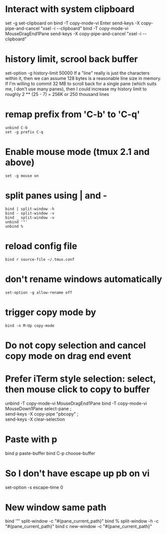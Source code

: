 # Interact with system clipboard
  set -g set-clipboard on
  bind -T copy-mode-vi Enter send-keys -X copy-pipe-and-cancel "xsel -i --clipboard"
  bind -T copy-mode-vi MouseDragEnd1Pane send-keys -X copy-pipe-and-cancel "xsel -i --clipboard"

# history limit, scrool back buffer
  set-option -g history-limit 50000
  If a "line" really is just the characters within it, then we can assume 128 bytes is a reasonable line size in memory. If I'm willing to commit 32 MB to scroll back for a single pane (which suits me, I don't use many panes), then I could increase my history limit to roughly 2 ** (25 - 7) = 256K or 250 thousand lines

# remap prefix from 'C-b' to 'C-q'
	unbind C-b
	set -g prefix C-q

# Enable mouse mode (tmux 2.1 and above)
	set -g mouse on

# split panes using | and -
	bind | split-window -h
	bind - split-window -v
	bind _ split-window -v
	unbind '"'
	unbind %

# reload config file
	bind r source-file ~/.tmux.conf

# don't rename windows automatically
	set-option -g allow-rename off

# trigger copy mode by
	bind -n M-Up copy-mode

# Do not copy selection and cancel copy mode on drag end event
# Prefer iTerm style selection: select, then mouse click to copy to buffer
unbind -T copy-mode-vi MouseDragEnd1Pane
bind -T copy-mode-vi MouseDown1Pane select-pane \;\
  send-keys -X copy-pipe "pbcopy" \;\
  send-keys -X clear-selection

# Paste with p
bind p paste-buffer
bind C-p choose-buffer

# So I don't have escape up pb on vi
set-option -s escape-time 0

# New window same path
bind '"' split-window -c "#{pane_current_path}"
bind % split-window -h -c "#{pane_current_path}"
bind c new-window -c "#{pane_current_path}"
